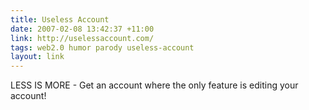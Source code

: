 ```yaml
---
title: Useless Account
date: 2007-02-08 13:42:37 +11:00
link: http://uselessaccount.com/
tags: web2.0 humor parody useless-account
layout: link
---
```

LESS IS MORE - Get an account where the only feature is editing your account!
